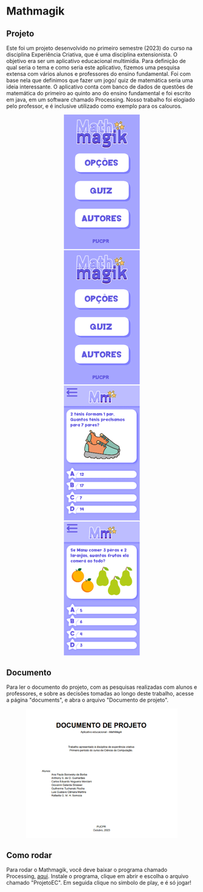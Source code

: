 # Mathmagik

## Projeto
Este foi um projeto desenvolvido no primeiro semestre (2023) do curso na disciplina Experiência Criativa, que é uma disciplina extensionista. O objetivo era ser um aplicativo educacional multimídia. Para definição de qual seria o tema e como seria este aplicativo, fizemos uma pesquisa extensa com vários alunos e professores do ensino fundamental. Foi com base nela que definimos que fazer um jogo/ quiz de matemática seria uma ideia interessante. O aplicativo conta com banco de dados de questões de matemática do primeiro ao quinto ano do ensino fundamental e foi escrito em java, em um software chamado Processing. Nosso trabalho foi elogiado pelo professor, e é inclusive utilizado como exemplo para os calouros.

<p align="center">
<img width="200" src="src/assets/to_readme/mathmagik.gif"><br>
<img width="200" src="src/assets/to_readme/home.png"><br>
<img width="200" src="src/assets/to_readme/quiz.png"><br>
<img width="200" src="src/assets/to_readme/quiz2.png"><br>
</p>

## Documento
Para ler o documento do projeto, com as pesquisas realizadas com alunos e professores, e sobre as decisões tomadas ao longo deste trabalho, acesse a página "documents", e abra o arquivo "Documento de projeto".
<p align="center">
<img width="400" src="src/assets/to_readme/document.gif"><br>
</p>

## Como rodar
Para rodar o Mathmagik, você deve baixar o programa chamado Processing, [aqui](https://processing.org/).
Instale o programa, clique em abrir e escolha o arquivo chamado "ProjetoEC". Em seguida clique no simbolo de play, e é só jogar!
